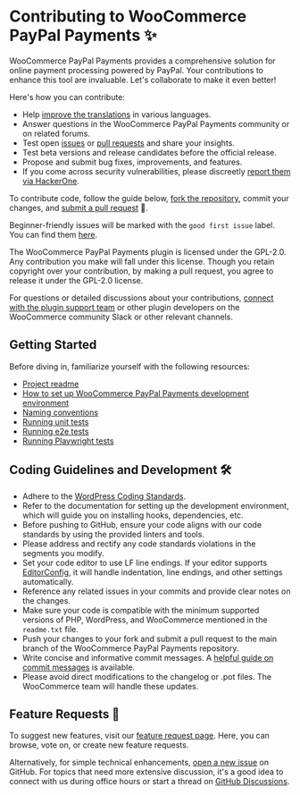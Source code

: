 # Contributing to WooCommerce PayPal Payments ✨

WooCommerce PayPal Payments provides a comprehensive solution for online payment processing powered by PayPal. Your contributions to enhance this tool are invaluable. Let's collaborate to make it even better!

Here's how you can contribute:

- Help [improve the translations](https://translate.wordpress.org/projects/wp-plugins/woocommerce-paypal-payments/) in various languages.
- Answer questions in the WooCommerce PayPal Payments community or on related forums.
- Test open [issues](https://github.com/woocommerce/woocommerce-paypal-payments/issues) or [pull requests](https://github.com/woocommerce/woocommerce-paypal-payments/pulls) and share your insights.
- Test beta versions and release candidates before the official release.
- Propose and submit bug fixes, improvements, and features.
- If you come across security vulnerabilities, please discreetly [report them via HackerOne](https://hackerone.com/automattic/).

To contribute code, follow the guide below, [fork the repository](https://docs.github.com/en/get-started/quickstart/fork-a-repo), commit your changes, and [submit a pull request](https://docs.github.com/en/pull-requests/collaborating-with-pull-requests/proposing-changes-to-your-work-with-pull-requests/about-pull-requests) 🎉.

Beginner-friendly issues will be marked with the `good first issue` label. You can find them [here](https://github.com/woocommerce/woocommerce-paypal-payments/issues?q=is%3Aopen+is%3Aissue+label%3A%22type%3A+good+first+issue%22).

The WooCommerce PayPal Payments plugin is licensed under the GPL-2.0. Any contribution you make will fall under this license. Though you retain copyright over your contribution, by making a pull request, you agree to release it under the GPL-2.0 license.

For questions or detailed discussions about your contributions, [connect with the plugin support team](https://woocommerce.com/document/woocommerce-paypal-payments/#get-help) or other plugin developers on the WooCommerce community Slack or other relevant channels.

## Getting Started

Before diving in, familiarize yourself with the following resources:

- [Project readme](https://github.com/woocommerce/woocommerce-paypal-payments/blob/trunk/README.md)
- [How to set up WooCommerce PayPal Payments development environment](https://github.com/woocommerce/woocommerce-paypal-payments/blob/trunk/README.md#setup)
- [Naming conventions](https://github.com/woocommerce/woocommerce/wiki/Naming-conventions)
- [Running unit tests](https://github.com/woocommerce/woocommerce-paypal-payments/tree/trunk/tests/PHPUnit)
- [Running e2e tests](https://github.com/woocommerce/woocommerce-paypal-payments/tree/trunk/tests/e2e) 
- [Running Playwright tests](https://github.com/woocommerce/woocommerce-paypal-payments/tree/trunk/tests/Playwright) 

## Coding Guidelines and Development 🛠

- Adhere to the [WordPress Coding Standards](https://make.wordpress.org/core/handbook/best-practices/coding-standards/php/).
- Refer to the documentation for setting up the development environment, which will guide you on installing hooks, dependencies, etc.
- Before pushing to GitHub, ensure your code aligns with our code standards by using the provided linters and tools.
- Please address and rectify any code standards violations in the segments you modify.
- Set your code editor to use LF line endings. If your editor supports [EditorConfig](http://editorconfig.org/), it will handle indentation, line endings, and other settings automatically.
- Reference any related issues in your commits and provide clear notes on the changes.
- Make sure your code is compatible with the minimum supported versions of PHP, WordPress, and WooCommerce mentioned in the `readme.txt` file.
- Push your changes to your fork and submit a pull request to the main branch of the WooCommerce PayPal Payments repository.
- Write concise and informative commit messages. A [helpful guide on commit messages](https://chris.beams.io/posts/git-commit/) is available.
- Please avoid direct modifications to the changelog or .pot files. The WooCommerce team will handle these updates.

## Feature Requests 🚀

To suggest new features, visit our [feature request page](https://woocommerce.com/feature-requests/woocommerce-paypal-payments/). Here, you can browse, vote on, or create new feature requests.

Alternatively, for simple technical enhancements, [open a new issue](https://github.com/woocommerce/woocommerce-paypal-payments/issues/new) on GitHub. For topics that need more extensive discussion, it's a good idea to connect with us during office hours or start a thread on [GitHub Discussions](https://github.com/woocommerce/woocommerce-paypal-payments/discussions).

